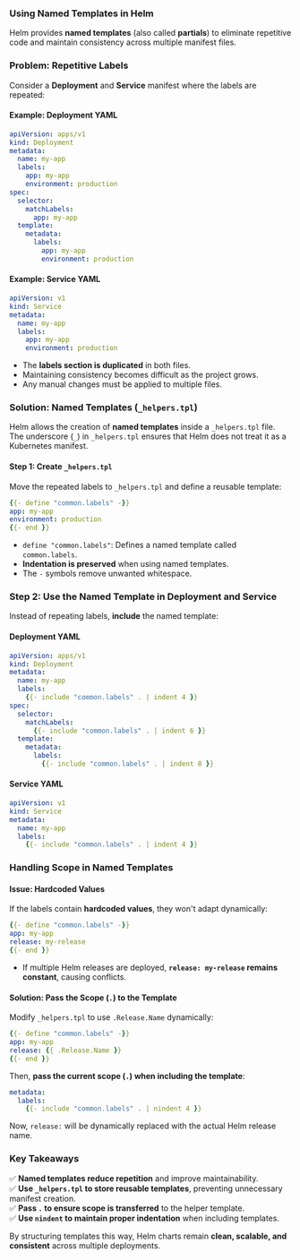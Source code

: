 ### **Using Named Templates in Helm**  

Helm provides **named templates** (also called **partials**) to eliminate repetitive code and maintain consistency across multiple manifest files.



### **Problem: Repetitive Labels**  

Consider a **Deployment** and **Service** manifest where the labels are repeated:  

#### **Example: Deployment YAML**
```yaml
apiVersion: apps/v1
kind: Deployment
metadata:
  name: my-app
  labels:
    app: my-app
    environment: production
spec:
  selector:
    matchLabels:
      app: my-app
  template:
    metadata:
      labels:
        app: my-app
        environment: production
```

#### **Example: Service YAML**
```yaml
apiVersion: v1
kind: Service
metadata:
  name: my-app
  labels:
    app: my-app
    environment: production
```

- The **labels section is duplicated** in both files.  
- Maintaining consistency becomes difficult as the project grows.  
- Any manual changes must be applied to multiple files.  



### **Solution: Named Templates (`_helpers.tpl`)**  

Helm allows the creation of **named templates** inside a `_helpers.tpl` file.  
The underscore (`_`) in `_helpers.tpl` ensures that Helm does not treat it as a Kubernetes manifest.

#### **Step 1: Create `_helpers.tpl`**
Move the repeated labels to `_helpers.tpl` and define a reusable template:

```yaml
{{- define "common.labels" -}}
app: my-app
environment: production
{{- end }}
```

- `define "common.labels"`: Defines a named template called `common.labels`.  
- **Indentation is preserved** when using named templates.  
- The `-` symbols remove unwanted whitespace.



### **Step 2: Use the Named Template in Deployment and Service**  

Instead of repeating labels, **include** the named template:

#### **Deployment YAML**
```yaml
apiVersion: apps/v1
kind: Deployment
metadata:
  name: my-app
  labels:
    {{- include "common.labels" . | indent 4 }}
spec:
  selector:
    matchLabels:
      {{- include "common.labels" . | indent 6 }}
  template:
    metadata:
      labels:
        {{- include "common.labels" . | indent 8 }}
```

#### **Service YAML**
```yaml
apiVersion: v1
kind: Service
metadata:
  name: my-app
  labels:
    {{- include "common.labels" . | indent 4 }}
```



### **Handling Scope in Named Templates**  

#### **Issue: Hardcoded Values**
If the labels contain **hardcoded values**, they won't adapt dynamically:

```yaml
{{- define "common.labels" -}}
app: my-app
release: my-release
{{- end }}
```

- If multiple Helm releases are deployed, **`release: my-release` remains constant**, causing conflicts.

#### **Solution: Pass the Scope (`.`) to the Template**  
Modify `_helpers.tpl` to use `.Release.Name` dynamically:

```yaml
{{- define "common.labels" -}}
app: my-app
release: {{ .Release.Name }}
{{- end }}
```

Then, **pass the current scope (`.`) when including the template**:

```yaml
metadata:
  labels:
    {{- include "common.labels" . | nindent 4 }}
```

Now, `release:` will be dynamically replaced with the actual Helm release name.



### **Key Takeaways**  
✅ **Named templates reduce repetition** and improve maintainability.  
✅ **Use `_helpers.tpl` to store reusable templates**, preventing unnecessary manifest creation.  
✅ **Pass `.` to ensure scope is transferred** to the helper template.  
✅ **Use `nindent` to maintain proper indentation** when including templates.  

By structuring templates this way, Helm charts remain **clean, scalable, and consistent** across multiple deployments.
